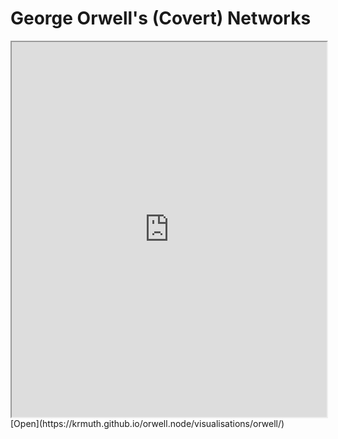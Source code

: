 # George Orwell's (Covert) Networks

<iframe width="100%" height="600" src="https://krmuth.github.io/orwell.node/visualisations/orwell/"></iframe>[Open](https://krmuth.github.io/orwell.node/visualisations/orwell/)


